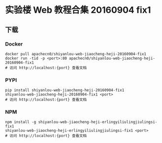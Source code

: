 # 实验楼 Web 教程合集 20160904 fix1

## 下载

### Docker

```
docker pull apachecn0/shiyanlou-web-jiaocheng-heji-20160904-fix1
docker run -tid -p <port>:80 apachecn0/shiyanlou-web-jiaocheng-heji-20160904-fix1
# 访问 http://localhost:{port} 查看文档
```

### PYPI

```
pip install shiyanlou-web-jiaocheng-heji-20160904-fix1
shiyanlou-web-jiaocheng-heji-20160904-fix1 <port>
# 访问 http://localhost:{port} 查看文档
```

### NPM

```
npm install -g shiyanlou-web-jiaocheng-heji-erlingyiliulingjiulingsi-fix1
shiyanlou-web-jiaocheng-heji-erlingyiliulingjiulingsi-fix1 <port>
# 访问 http://localhost:{port} 查看文档
```